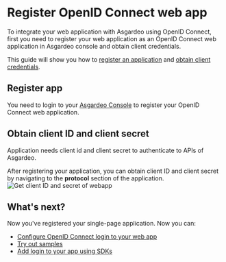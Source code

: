# Register OpenID Connect web app
To integrate your web application with Asgardeo using OpenID Connect, first you need to register your web application as an OpenID Connect web application in Asgardeo console and obtain client credentials.  

This guide will show you how to [register an application](#register-app) and [obtain client credentials](#obtain-client-id-and-client-secret). 

## Register app
You need to login to your [Asgardeo Console](https://console.asgardeo.io/login) to register your OpenID Connect web application.
<CommonGuide guide='guides/fragments/manage-app/register-app/configure-web-app-oidc-in-asgardeo.md'/>

## Obtain client ID and client secret
Application needs client id and client secret to authenticate to APIs of Asgardeo.  

After registering your application, you can obtain client ID and client secret by navigating to the **protocol** section of the application.
<img :src="$withBase('/assets/img/guides/applications/get-client-id-and-secret.png')" alt="Get client ID and secret of webapp">

## What's next?
Now you've registered your single-page application. Now you can:
- <a href = "/guides/applications/web-app/configure-login/">Configure OpenID Connect login to your web app</a>
- <a href="/quickstarts/">Try out samples</a>
- <a href="/sdks/">Add login to your app using SDKs</a>
